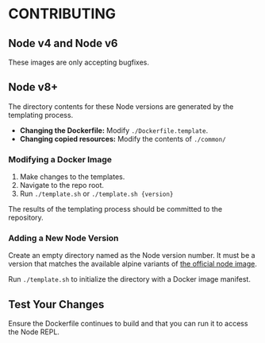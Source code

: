 # CONTRIBUTING

## Node v4 and Node v6

These images are only accepting bugfixes.

## Node v8+

The directory contents for these Node versions are generated by the
templating process.

* **Changing the Dockerfile:** Modify `./Dockerfile.template`.
* **Changing copied resources:** Modify the contents of `./common/`

### Modifying a Docker Image

1. Make changes to the templates.
2. Navigate to the repo root.
3. Run `./template.sh` or `./template.sh {version}`

The results of the templating process should be committed to the repository.

### Adding a New Node Version

Create an empty directory named as the Node version number. It must be a version
that matches the available alpine variants of [the official node image](https://hub.docker.com/_/node).

Run `./template.sh` to initialize the directory with a Docker image manifest.

## Test Your Changes

Ensure the Dockerfile continues to build and that you can run it to access the
Node REPL.
